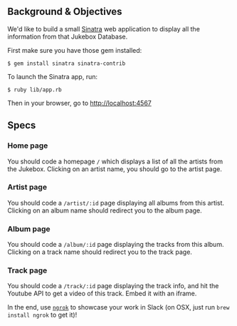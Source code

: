 ## Background & Objectives

We'd like to build a small [Sinatra](http://www.sinatrarb.com/) web application to display all the
information from that Jukebox Database.

First make sure you have those gem installed:

```
$ gem install sinatra sinatra-contrib
```

To launch the Sinatra app, run:

```
$ ruby lib/app.rb
```

Then in your browser, go to [http://localhost:4567](http://localhost:4567)

## Specs

### Home page

You should code a homepage `/` which displays a list of all the artists from
the Jukebox. Clicking on an artist name, you should go to the artist page.

### Artist page

You should code a `/artist/:id` page displaying all albums from this artist.
Clicking on an album name should redirect you to the album page.

### Album page

You should code a `/album/:id` page displaying the tracks from this album.
Clicking on a track name should redirect you to the track page.

### Track page

You should code a `/track/:id` page displaying the track info, and hit the Youtube
API to get a video of this track. Embed it with an iframe.

In the end, use [`ngrok`](https://ngrok.com/) to showcase your work in Slack (on OSX,
just run `brew install ngrok` to get it)!
